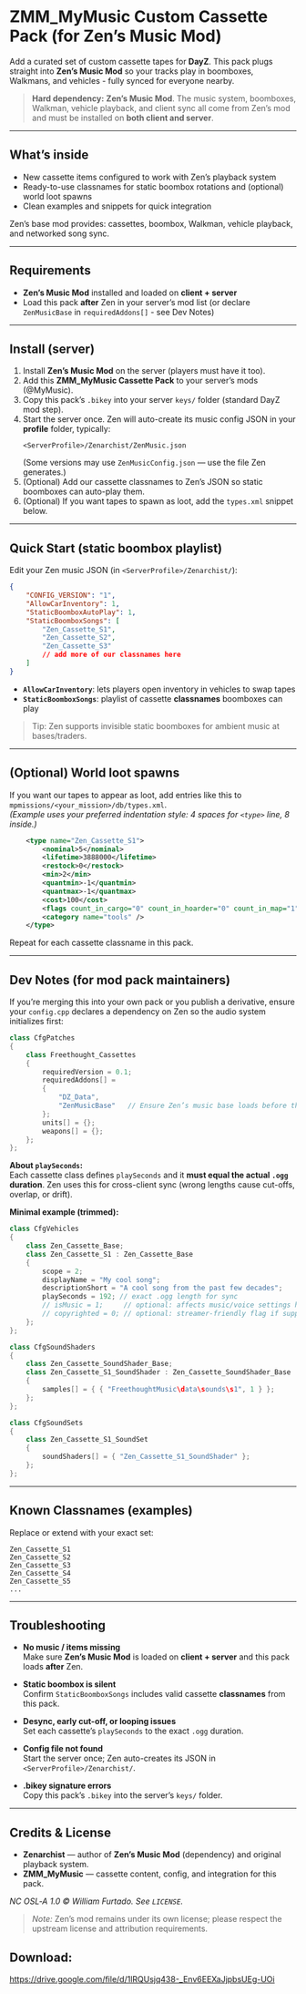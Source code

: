 # ZMM_MyMusic Custom Cassette Pack (for Zen’s Music Mod)

Add a curated set of custom cassette tapes for **DayZ**. This pack plugs straight into **Zen’s Music Mod** so your tracks play in boomboxes, Walkmans, and vehicles - fully synced for everyone nearby.

> **Hard dependency:** **Zen’s Music Mod**. The music system, boomboxes, Walkman, vehicle playback, and client sync all come from Zen’s mod and must be installed on **both client and server**.

---

## What’s inside

- New cassette items configured to work with Zen’s playback system  
- Ready-to-use classnames for static boombox rotations and (optional) world loot spawns  
- Clean examples and snippets for quick integration

Zen’s base mod provides: cassettes, boombox, Walkman, vehicle playback, and networked song sync.

---

## Requirements

- **Zen’s Music Mod** installed and loaded on **client + server**
- Load this pack **after** Zen in your server’s mod list (or declare `ZenMusicBase` in `requiredAddons[]` - see Dev Notes)

---

## Install (server)

1. Install **Zen’s Music Mod** on the server (players must have it too).
2. Add this **ZMM_MyMusic Cassette Pack** to your server’s mods (@MyMusic).
3. Copy this pack’s `.bikey` into your server `keys/` folder (standard DayZ mod step).
4. Start the server once. Zen will auto-create its music config JSON in your **profile** folder, typically:
   ```
   <ServerProfile>/Zenarchist/ZenMusic.json
   ```
   (Some versions may use `ZenMusicConfig.json` — use the file Zen generates.)
5. (Optional) Add our cassette classnames to Zen’s JSON so static boomboxes can auto-play them.
6. (Optional) If you want tapes to spawn as loot, add the `types.xml` snippet below.

---

## Quick Start (static boombox playlist)

Edit your Zen music JSON (in `<ServerProfile>/Zenarchist/`):

```json
{
    "CONFIG_VERSION": "1",
    "AllowCarInventory": 1,
    "StaticBoomboxAutoPlay": 1,
    "StaticBoomboxSongs": [
        "Zen_Cassette_S1",
        "Zen_Cassette_S2",
        "Zen_Cassette_S3"
        // add more of our classnames here
    ]
}
```

- **`AllowCarInventory`**: lets players open inventory in vehicles to swap tapes  
- **`StaticBoomboxSongs`**: playlist of cassette **classnames** boomboxes can play

> Tip: Zen supports invisible static boomboxes for ambient music at bases/traders.

---

## (Optional) World loot spawns

If you want our tapes to appear as loot, add entries like this to
`mpmissions/<your_mission>/db/types.xml`.  
*(Example uses your preferred indentation style: 4 spaces for `<type>` line, 8 inside.)*

```xml
    <type name="Zen_Cassette_S1">
        <nominal>5</nominal>
        <lifetime>3888000</lifetime>
        <restock>0</restock>
        <min>2</min>
        <quantmin>-1</quantmin>
        <quantmax>-1</quantmax>
        <cost>100</cost>
        <flags count_in_cargo="0" count_in_hoarder="0" count_in_map="1" count_in_player="0" crafted="0" deloot="0" />
        <category name="tools" />
    </type>
```
Repeat for each cassette classname in this pack.

---

## Dev Notes (for mod pack maintainers)

If you’re merging this into your own pack or you publish a derivative, ensure your `config.cpp` declares a dependency on Zen so the audio system initializes first:

```cpp
class CfgPatches
{
    class Freethought_Cassettes
    {
        requiredVersion = 0.1;
        requiredAddons[] =
        {
            "DZ_Data",
            "ZenMusicBase"   // Ensure Zen’s music base loads before this pack
        };
        units[] = {};
        weapons[] = {};
    };
};
```

**About `playSeconds`:**  
Each cassette class defines `playSeconds` and it **must equal the actual `.ogg` duration**. Zen uses this for cross-client sync (wrong lengths cause cut-offs, overlap, or drift).

**Minimal example (trimmed):**
```cpp
class CfgVehicles
{
    class Zen_Cassette_Base;
    class Zen_Cassette_S1 : Zen_Cassette_Base
    {
        scope = 2;
        displayName = "My cool song";
        descriptionShort = "A cool song from the past few decades";
        playSeconds = 192; // exact .ogg length for sync
        // isMusic = 1;     // optional: affects music/voice settings handling
        // copyrighted = 0; // optional: streamer-friendly flag if supported
    };
};

class CfgSoundShaders
{
    class Zen_Cassette_SoundShader_Base;
    class Zen_Cassette_S1_SoundShader : Zen_Cassette_SoundShader_Base
    {
        samples[] = { { "FreethoughtMusic\data\sounds\s1", 1 } };
    };
};

class CfgSoundSets
{
    class Zen_Cassette_S1_SoundSet
    {
        soundShaders[] = { "Zen_Cassette_S1_SoundShader" };
    };
};
```

---

## Known Classnames (examples)

Replace or extend with your exact set:

```
Zen_Cassette_S1
Zen_Cassette_S2
Zen_Cassette_S3
Zen_Cassette_S4
Zen_Cassette_S5
...
```

---

## Troubleshooting

- **No music / items missing**  
  Make sure **Zen’s Music Mod** is loaded on **client + server** and this pack loads **after** Zen.

- **Static boombox is silent**  
  Confirm `StaticBoomboxSongs` includes valid cassette **classnames** from this pack.

- **Desync, early cut-off, or looping issues**  
  Set each cassette’s `playSeconds` to the exact `.ogg` duration.

- **Config file not found**  
  Start the server once; Zen auto-creates its JSON in `<ServerProfile>/Zenarchist/`.

- **.bikey signature errors**  
  Copy this pack’s `.bikey` into the server’s `keys/` folder.

---

## Credits & License

- **Zenarchist** — author of **Zen’s Music Mod** (dependency) and original playback system.  
- **ZMM_MyMusic** — cassette content, config, and integration for this pack.

*NC OSL‑A 1.0 © William Furtado. See `LICENSE`.*
> *Note:* Zen’s mod remains under its own license; please respect the upstream license and attribution requirements.

## Download: 
https://drive.google.com/file/d/1lRQUsjq438-_Env6EEXaJjpbsUEg-UOi

